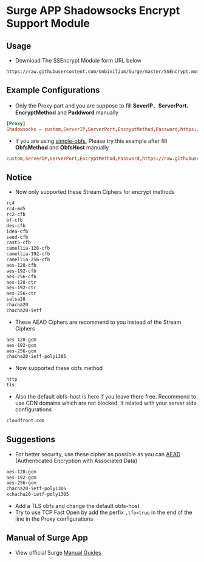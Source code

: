 # Surge APP Shadowsocks Encrypt Support Module

## Usage
- Download The SSEncrypt Module form URL below
```url
https://raw.githubusercontent.com/Unbinilium/Surge/master/SSEncrypt.module
```

## Example Configurations
- Only the Proxy part and you are suppose to fill **SeverIP**、**ServerPort**、**EncryptMethod** and **Paddword** manually
```conf
[Proxy]
Shadowsocks = custom,ServerIP,ServerPort,EncryptMethod,Password,https://raw.githubusercontent.com/Unbinilium/Surge/master/SSEncrypt.module
```
- If you are using <a href="https://github.com/shadowsocks/simple-obfs" target="_blank">simple-obfs</a>, Please try this example after fill **ObfsMethod** and **ObfsHost** manually
```conf
custom,ServerIP,ServerPort,EncryptMethod,Password,https://raw.githubusercontent.com/Unbinilium/Surge/master/SSEncrypt.module,obfs=ObfsMethod,obfs-host=ObfsHost
```

## Notice
- Now only supported these Stream Ciphers for encrypt methods
```txt
rc4
rc4-md5
rc2-cfb
bf-cfb
des-cfb
idea-cfb
seed-cfb
cast5-cfb
camellia-128-cfb
camellia-192-cfb
camellia-256-cfb
aes-128-cfb
aes-192-cfb
aes-256-cfb
aes-128-ctr
aes-192-ctr
aes-256-ctr
salsa20
chacha20
chacha20-ietf
```
- These AEAD Ciphers are recommend to you instead of the Stream Ciphers
```txt
aes-128-gcm
aes-192-gcm
aes-256-gcm
chacha20-ietf-poly1305
```
- Now supported these obfs method
```txt
http
tls
```
- Also the default obfs-host is here if you leave there free. Recommend to use CDN domains which are not blocked. It related with your server side configurations
```txt
cloudfront.com
```

## Suggestions
- For better security, use these cipher as possible as you can <a href="https://en.wikipedia.org/wiki/Authenticated_encryption" target="_blank">AEAD</a> (Authenticated Encryption with Associated Data)
```txt
aes-128-gcm
aes-192-gcm
aes-256-gcm
chacha20-ietf-poly1305
xchacha20-ietf-poly1305
```
- Add a TLS obfs and change the default obfs-host
- Try to use TCP Fast Open by add the perfix ```,tfo=true``` in the end of the line in the Proxy configurations

## Manual of Surge App
- View official Surge <a href="https://manual.nssurge.com/" target="_blank">Manual Guides</a>
